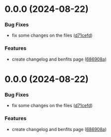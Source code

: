 # 0.0.0 (2024-08-22)


### Bug Fixes

* fix some changes on the files ([d71cefd](https://github.com/fatihahmansor00/example-docusaurus/commit/d71cefd3a669031cd6f3a0f5dc0bc3ebb9a5574f))


### Features

* create changelog and benfits page ([686908a](https://github.com/fatihahmansor00/example-docusaurus/commit/686908a180e0e8f11b206b387ae57327054dcba8))



# 0.0.0 (2024-08-22)


### Bug Fixes

* fix some changes on the files ([d71cefd](https://github.com/fatihahmansor00/example-docusaurus/commit/d71cefd3a669031cd6f3a0f5dc0bc3ebb9a5574f))


### Features

* create changelog and benfits page ([686908a](https://github.com/fatihahmansor00/example-docusaurus/commit/686908a180e0e8f11b206b387ae57327054dcba8))



